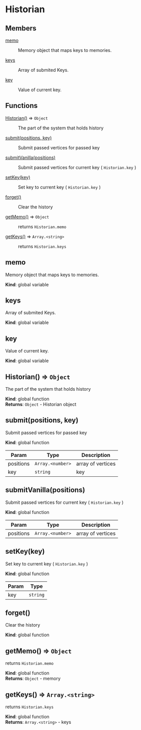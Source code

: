 # Historian

## Members

<dl>
<dt><a href="#memo">memo</a></dt>
<dd><p>Memory object that maps keys to memories.</p>
</dd>
<dt><a href="#keys">keys</a></dt>
<dd><p>Array of submited Keys.</p>
</dd>
<dt><a href="#key">key</a></dt>
<dd><p>Value of current key.</p>
</dd>
</dl>

## Functions

<dl>
<dt><a href="#Historian">Historian()</a> ⇒ <code>Object</code></dt>
<dd><p>The part of the system that holds history</p>
</dd>
<dt><a href="#submit">submit(positions, key)</a></dt>
<dd><p>Submit passed vertices for passed key</p>
</dd>
<dt><a href="#submitVanilla">submitVanilla(positions)</a></dt>
<dd><p>Submit passed vertices for current key ( <code>Historian.key</code> )</p>
</dd>
<dt><a href="#setKey">setKey(key)</a></dt>
<dd><p>Set key to current key ( <code>Historian.key</code> )</p>
</dd>
<dt><a href="#forget">forget()</a></dt>
<dd><p>Clear the history</p>
</dd>
<dt><a href="#getMemo">getMemo()</a> ⇒ <code>Object</code></dt>
<dd><p>returns <code>Historian.memo</code></p>
</dd>
<dt><a href="#getKeys">getKeys()</a> ⇒ <code>Array.&lt;string&gt;</code></dt>
<dd><p>returns <code>Historian.keys</code></p>
</dd>
</dl>

<a name="memo"></a>

## memo
Memory object that maps keys to memories.

**Kind**: global variable  
<a name="keys"></a>

## keys
Array of submited Keys.

**Kind**: global variable  
<a name="key"></a>

## key
Value of current key.

**Kind**: global variable  
<a name="Historian"></a>

## Historian() ⇒ <code>Object</code>
The part of the system that holds history

**Kind**: global function  
**Returns**: <code>Object</code> - Historian object  
<a name="submit"></a>

## submit(positions, key)
Submit passed vertices for passed key

**Kind**: global function  

| Param | Type | Description |
| --- | --- | --- |
| positions | <code>Array.&lt;number&gt;</code> | array of vertices |
| key | <code>string</code> | key |

<a name="submitVanilla"></a>

## submitVanilla(positions)
Submit passed vertices for current key ( ``Historian.key`` )

**Kind**: global function  

| Param | Type | Description |
| --- | --- | --- |
| positions | <code>Array.&lt;number&gt;</code> | array of vertices |

<a name="setKey"></a>

## setKey(key)
Set key to current key ( ``Historian.key`` )

**Kind**: global function  

| Param | Type |
| --- | --- |
| key | <code>string</code> | 

<a name="forget"></a>

## forget()
Clear the history

**Kind**: global function  
<a name="getMemo"></a>

## getMemo() ⇒ <code>Object</code>
returns ``Historian.memo``

**Kind**: global function  
**Returns**: <code>Object</code> - memory  
<a name="getKeys"></a>

## getKeys() ⇒ <code>Array.&lt;string&gt;</code>
returns ``Historian.keys``

**Kind**: global function  
**Returns**: <code>Array.&lt;string&gt;</code> - keys  


